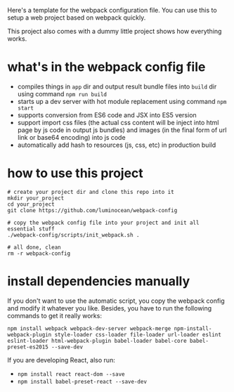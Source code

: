 Here's a template for the webpack configuration file. You can use this to setup a web project based on webpack quickly.

This project also comes with a dummy little project shows how everything works.

# what's in the webpack config file

- compiles things in `app` dir and output result bundle files into `build` dir using command `npm run build`
- starts up a dev server with hot module replacement using command `npm start`
- supports conversion from ES6 code and JSX into ES5 version
- support import css files (the actual css content will be inject into html page by js code in output js bundles) and images (in the final form of url link or base64 encoding) into js code
- automatically add hash to resources (js, css, etc) in production build 

# how to use this project

```
# create your project dir and clone this repo into it
mkdir your_project
cd your_project
git clone https://github.com/luminocean/webpack-config

# copy the webpack config file into your project and init all essential stuff
./webpack-config/scripts/init_webpack.sh .

# all done, clean
rm -r webpack-config
```

# install dependencies manually

If you don't want to use the automatic script, you copy the webpack config and modify it whatever you like.
Besides, you have to run the following commands to get it really works:

`npm install webpack webpack-dev-server webpack-merge npm-install-webpack-plugin style-loader css-loader file-loader url-loader eslint eslint-loader html-webpack-plugin babel-loader babel-core babel-preset-es2015 --save-dev`

If you are developing React, also run:
- `npm install react react-dom --save`
- `npm install babel-preset-react --save-dev`
